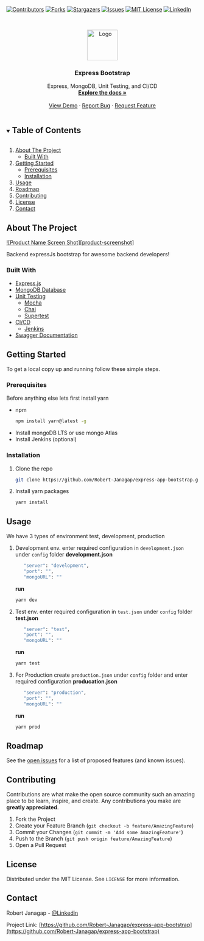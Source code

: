 <!--
*** Thanks for checking out the Best-README-Template. If you have a suggestion
*** that would make this better, please fork the repo and create a pull request
*** or simply open an issue with the tag "enhancement".
*** Thanks again! Now go create something AMAZING! :D
***
***
***
*** To avoid retyping too much info. Do a search and replace for the following:
*** github_username, repo_name, twitter_handle, email, project_title, project_description
-->

<!-- PROJECT SHIELDS -->
<!--
*** I'm using markdown "reference style" links for readability.
*** Reference links are enclosed in brackets [ ] instead of parentheses ( ).
*** See the bottom of this document for the declaration of the reference variables
*** for contributors-url, forks-url, etc. This is an optional, concise syntax you may use.
*** https://www.markdownguide.org/basic-syntax/#reference-style-links
-->

[![Contributors][contributors-shield]][contributors-url]
[![Forks][forks-shield]][forks-url]
[![Stargazers][stars-shield]][stars-url]
[![Issues][issues-shield]][issues-url]
[![MIT License][license-shield]][license-url]
[![LinkedIn][linkedin-shield]][linkedin-url]

<!-- PROJECT LOGO -->
<br />
<p align="center">
  <a href="https://github.com/Robert-Janagap/express-app-bootstrap">
    <img src="images/logo.png" alt="Logo" width="80" height="80">
  </a>

  <h3 align="center">Express Bootstrap</h3>

  <p align="center">
    Express, MongoDB, Unit Testing, and CI/CD
    <br />
    <a href="https://github.com/Robert-Janagap/express-app-bootstrap"><strong>Explore the docs »</strong></a>
    <br />
    <br />
    <a href="https://github.com/Robert-Janagap/express-app-bootstrap">View Demo</a>
    ·
    <a href="https://github.com/Robert-Janagap/express-app-bootstrap/issues">Report Bug</a>
    ·
    <a href="https://github.com/Robert-Janagap/express-app-bootstrap/issues">Request Feature</a>
  </p>
</p>

<!-- TABLE OF CONTENTS -->
<details open="open">
  <summary><h2 style="display: inline-block">Table of Contents</h2></summary>
  <ol>
    <li>
      <a href="#about-the-project">About The Project</a>
      <ul>
        <li><a href="#built-with">Built With</a></li>
      </ul>
    </li>
    <li>
      <a href="#getting-started">Getting Started</a>
      <ul>
        <li><a href="#prerequisites">Prerequisites</a></li>
        <li><a href="#installation">Installation</a></li>
      </ul>
    </li>
    <li><a href="#usage">Usage</a></li>
    <li><a href="#roadmap">Roadmap</a></li>
    <li><a href="#contributing">Contributing</a></li>
    <li><a href="#license">License</a></li>
    <li><a href="#contact">Contact</a></li>
    <!-- <li><a href="#acknowledgements">Acknowledgements</a></li> -->
  </ol>
</details>

<!-- ABOUT THE PROJECT -->

## About The Project

[![Product Name Screen Shot][product-screenshot]](https://example.com)

Backend expressJs bootstrap for awesome backend developers!

### Built With

-   [Express.js](https://expressjs.com/)
-   [MongoDB Database](https://www.mongodb.com/)
-   [Unit Testing](https://en.wikipedia.org/wiki/Unit_testing)
    -   [Mocha](https://mochajs.org/)
    -   [Chai](https://www.chaijs.com/)
    -   [Supertest](https://www.npmjs.com/package/supertest)
-   [CI/CD](https://en.wikipedia.org/wiki/CI/CD)
    -   [Jenkins](https://www.jenkins.io/)
-   [Swagger Documentation](https://swagger.io/)

<!-- GETTING STARTED -->

## Getting Started

To get a local copy up and running follow these simple steps.

### Prerequisites

Before anything else lets first install yarn

-   npm
    ```sh
    npm install yarn@latest -g
    ```
-   Install mongoDB LTS or use mongo Atlas
-   Install Jenkins (optional)

### Installation

1. Clone the repo
    ```sh
    git clone https://github.com/Robert-Janagap/express-app-bootstrap.git
    ```
2. Install yarn packages
    ```sh
    yarn install
    ```

<!-- USAGE EXAMPLES -->

## Usage

We have 3 types of environment test, development, production

1. Development env. enter required configuration in `development.json` under `config` folder
   **development.json**
    ```sh
       "server": "development",
       "port": "",
       "mongoURL": ""
    ```
    **run**
    ```sh
    yarn dev
    ```
2. Test env. enter required configuration in `test.json` under `config` folder
   **test.json**
    ```sh
       "server": "test",
       "port": "",
       "mongoURL": ""
    ```
    **run**
    ```sh
    yarn test
    ```
3. For Production create `production.json` under `config` folder and enter required configuration
   **producation.json**
    ```sh
       "server": "production",
       "port": "",
       "mongoURL": ""
    ```
    **run**
    ```sh
    yarn prod
    ```

<!-- ROADMAP -->

## Roadmap

See the [open issues](https://github.com/Robert-Janagap/express-app-bootstrap/issues) for a list of proposed features (and known issues).

<!-- CONTRIBUTING -->

## Contributing

Contributions are what make the open source community such an amazing place to be learn, inspire, and create. Any contributions you make are **greatly appreciated**.

1. Fork the Project
2. Create your Feature Branch (`git checkout -b feature/AmazingFeature`)
3. Commit your Changes (`git commit -m 'Add some AmazingFeature'`)
4. Push to the Branch (`git push origin feature/AmazingFeature`)
5. Open a Pull Request

<!-- LICENSE -->

## License

Distributed under the MIT License. See `LICENSE` for more information.

<!-- CONTACT -->

## Contact

Robert Janagap - [@Linkedin](https://www.linkedin.com/in/robert-janagap/)

Project Link: [https://github.com/Robert-Janagap/express-app-bootstrap](https://github.com/Robert-Janagap/express-app-bootstrap)

<!-- ACKNOWLEDGEMENTS

## Acknowledgements

-   []()
-   []()
-   []()
 -->

<!-- MARKDOWN LINKS & IMAGES -->
<!-- https://www.markdownguide.org/basic-syntax/#reference-style-links -->

[contributors-shield]: https://img.shields.io/github/contributors/Robert-Janagap/express-app-bootstrap
[contributors-url]: https://github.com/Robert-Janagap/express-app-bootstrap/graphs/contributors
[forks-shield]: https://img.shields.io/github/forks/Robert-Janagap/express-app-bootstrap
[forks-url]: https://github.com/Robert-Janagap/express-app-bootstrap/network/members
[stars-shield]: https://img.shields.io/github/stars/Robert-Janagap/express-app-bootstrap
[stars-url]: https://github.com/Robert-Janagap/express-app-bootstrap/stargazers
[issues-shield]: https://img.shields.io/github/issues/Robert-Janagap/express-app-bootstrap
[issues-url]: https://github.com/Robert-Janagap/express-app-bootstrap/issues
[license-shield]: https://img.shields.io/github/license/Robert-Janagap/express-app-bootstrap
[license-url]: https://github.com/Robert-Janagap/repo/blob/master/LICENSE.txt
[linkedin-shield]: https://img.shields.io/badge/-LinkedIn-black.svg?style=for-the-badge&logo=linkedin&colorB=555
[linkedin-url]: https://www.linkedin.com/in/robert-janagap/
